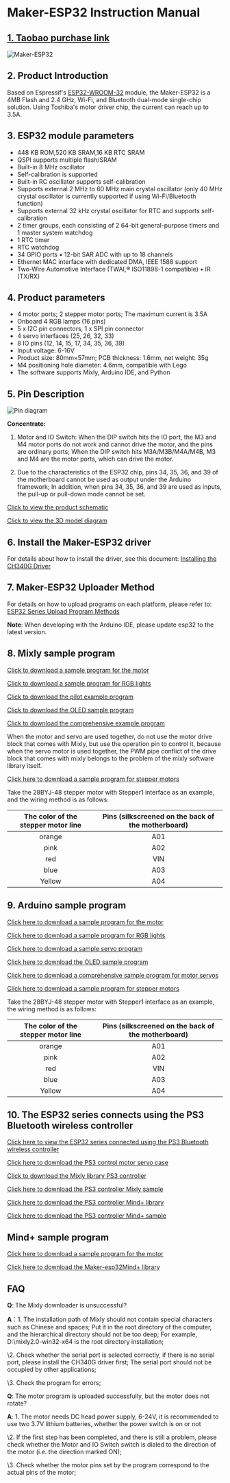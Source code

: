 # Maker-ESP32 Instruction Manual

## [1. Taobao purchase link](https://item.taobao.com/item.htm?spm=a21dvs.23580594.0.0.3c3a3d0dhaSOlC&ft=t&id=688324885925)

![Maker-ESP32](picture/maker-esp32.jpg)

## 2. Product Introduction

 Based on Espressif's [ESP32-WROOM-32](https://www.espressif.com/sites/default/files/documentation/esp32-wroom-32_datasheet_cn.pdf) module, the Maker-ESP32 is  a 4MB Flash and 2.4 GHz, Wi-Fi, and Bluetooth dual-mode single-chip solution. Using Toshiba's motor driver chip, the current can reach up to 3.5A. 

## 3. ESP32 module parameters

- 448 KB ROM,520 KB SRAM,16 KB RTC SRAM
- QSPI supports multiple flash/SRAM
- Built-in 8 MHz oscillator
- Self-calibration is supported
- Built-in RC oscillator supports self-calibration
- Supports external 2 MHz to 60 MHz main crystal oscillator (only 40 MHz crystal oscillator is currently supported if using Wi-Fi/Bluetooth function)
- Supports external 32 kHz crystal oscillator for RTC and supports self-calibration
- 2 timer groups, each consisting of 2 64-bit general-purpose timers and 1 master system watchdog
- 1 RTC timer
- RTC watchdog
- 34 GPIO ports • 12-bit SAR ADC with up to 18 channels
- Ethernet MAC interface with dedicated DMA, IEEE 1588 support
- Two-Wire Automotive Interface (TWAI,® ISO11898-1 compatible) • IR (TX/RX)

## 4. Product parameters

- 4 motor ports; 2 stepper motor ports; The maximum current is 3.5A
- Onboard 4 RGB lamps (16 pins)
- 5 x I2C pin connectors, 1 x SPI pin connector
- 4 servo interfaces (25, 26, 32, 33)
- 8 IO pins (12, 14, 15, 17, 34, 35, 36, 39)
- Input voltage: 6-16V
- Product size: 80mm×57mm; PCB thickness: 1.6mm, net weight: 35g
- M4 positioning hole diameter: 4.6mm, compatible with Lego
- The software supports Mixly, Arduino IDE, and Python

## 5. Pin Description

![Pin diagram](picture/esp32_pic.png)

**Concentrate:**  

1. Motor and IO Switch: When the DIP switch hits the IO port, the M3 and M4 motor ports do not work and cannot drive the motor, and the pins are ordinary ports; When the DIP switch hits M3A/M3B/M4A/M4B, M3 and M4 are the motor ports, which can drive the motor.

2. Due to the characteristics of the ESP32 chip, pins 34, 35, 36, and 39 of the motherboard cannot be used as output under the Arduino framework; In addition, when pins 34, 35, 36, and 39 are used as inputs, the pull-up or pull-down mode cannot be set.

[Click to view the product schematic](en/esp32/maker_esp32/Esp32_V1.5.pdf)

[Click to view the 3D model diagram](en/esp32/maker_esp32/maker-esp32.step)

## 6. Install the Maker-ESP32 driver

For details about how to install the driver, see this document: [Installing the CH340G Driver](en/driver/ch340_driver/ch340_driver.md)

## 7. Maker-ESP32 Uploader Method

For details on how to upload programs on each platform, please refer to: [ESP32 Series Upload Program Methods](en/esp32/esp32_software_instructions/esp32_software_instructions.md)

**Note**: When developing with the Arduino IDE, please update esp32 to the latest version. 

## 8. Mixly sample program

[Click to download a sample program for the motor](en/esp32/maker_esp32/esp32_mixly/esp32_motor_test.zip)

[Click to download a sample program for RGB lights](en/esp32/maker_esp32/esp32_mixly/esp32_rgb_test.zip)

[Click to download the pilot example program](en/esp32/maker_esp32/esp32_mixly/esp32_servo_test.zip)

[Click to download the OLED sample program](en/esp32/maker_esp32/esp32_mixly/esp32_oled_test.zip)

[Click to download the comprehensive example program](en/esp32/maker_esp32/esp32_mixly/esp32_motor_servo_test.zip)

When the motor and servo are used together, do not use the motor drive block that comes with Mixly, but use the operation pin to control it, because when the servo motor is used together, the PWM pipe conflict of the drive block that comes with mixly belongs to the problem of the mixly software library itself.

[Click here to download a sample program for stepper motors](en/esp32/maker_esp32/esp32_mixly/esp32_stepper_test.zip)

Take the 28BYJ-48 stepper motor with Stepper1 interface as an example, and the wiring method is as follows:

| The color of the stepper motor line | Pins (silkscreened on the back of the motherboard) |
| :---------------------------------: | :------------------------------------------------: |
|               orange                |                        A01                         |
|                pink                 |                        A02                         |
|                 red                 |                        VIN                         |
|                blue                 |                        A03                         |
|               Yellow                |                        A04                         |

## 9. Arduino sample program

[Click here to download a sample program for the motor](en/esp32/maker_esp32/esp32_arduino/motorTest.zip)

[Click here to download a sample program for RGB lights](en/esp32/maker_esp32/esp32_arduino/rgbTest.zip)

[Click here to download a sample servo program](en/esp32/maker_esp32/esp32_arduino/servoTest.zip)

[Click here to download the OLED sample program](en/esp32/maker_esp32/esp32_arduino/oledTest.zip)

[Click here to download a comprehensive sample program for motor servos](en/esp32/maker_esp32/esp32_arduino/motorServotTest.zip)

[Click here to download a sample program for stepper motors](en/esp32/maker_esp32/esp32_arduino/stepperTest.zip)

Take the 28BYJ-48 stepper motor with Stepper1 interface as an example, the wiring method is as follows:

| The color of the stepper motor line | Pins (silkscreened on the back of the motherboard) |
| :---------------------------------: | :------------------------------------------------: |
|               orange                |                        A01                         |
|                pink                 |                        A02                         |
|                 red                 |                        VIN                         |
|                blue                 |                        A03                         |
|               Yellow                |                        A04                         |

## 10. The ESP32 series connects using the PS3 Bluetooth wireless controller

[Click here to view the ESP32 series connected using the PS3 Bluetooth wireless controller](en/peripheral/bluetooth_gamepad_ps3/bluetooth_gamepad_ps3.md)

[Click here to download the PS3 control motor servo case](en/esp32/maker_esp32/esp32_arduino/esp32PS3ControlTest.zip)

[Click to download the Mixly library PS3 controller](en/esp32/maker_esp32/esp32_mixly/esp32_emakefun_sensors_mixly.zip)

[Click here to download the PS3 controller Mixly sample](en/esp32/maker_esp32/esp32_mixly/esp32_ps3_rock_test.zip)

[Click here to download the PS3 controller Mind+ library](en/esp32/maker_esp32/esp32_mindplus/emakefun-ps3.zip)

[Click here to download the PS3 controller Mind+ sample](en/esp32/maker_esp32/esp32_mindplus/ps3_test.zip)

## Mind+ sample program

[Click here to download a sample program for the motor](en/esp32/maker_esp32/esp32_mindplus/esp32MindplusMotor.zip)

[Click here to download the Maker-esp32Mind+ library](en/esp32/maker_esp32/esp32_mindplus/emakefun-em_maker_esp32-thirdex-V0.0.2.mpext)

## FAQ

**Q**: The Mixly downloader is unsuccessful? 

**A**：1. The installation path of Mixly should not contain special characters such as Chinese and spaces; Put it in the root directory of the computer, and the hierarchical directory should not be too deep; For example, D:\mixly2.0-win32-x64 is the root directory installation; 

\2. Check whether the serial port is selected correctly, if there is no serial port, please install the CH340G driver first; The serial port should not be occupied by other applications;

\3. Check the program for errors;

**Q**: The motor program is uploaded successfully, but the motor does not rotate? 

**A**: 1. The motor needs DC head power supply, 6-24V, it is recommended to use two 3.7V lithium batteries, whether the power switch is on or not

\2. If the first step has been completed, and there is still a problem, please check whether the Motor and IO Switch switch is dialed to the direction of the motor (i.e. the direction marked ON);

\3. Check whether the motor pins set by the program correspond to the actual pins of the motor;
